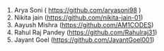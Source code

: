 1) Arya Soni ( https://github.com/aryasoni98 )
2) Nikita jain (https://github.com/nikita-jain-01)
3) Aayush Mishra (https://github.com/AM1CODES)
4) Rahul Raj Pandey (https://github.com/Rahulraj31)
5) Jayant Goel (https://github.com/JayantGoel001)
